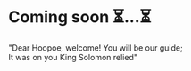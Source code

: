# Coming soon ⏳...⏳
"Dear Hoopoe, welcome! You will be our guide;  
It was on you King Solomon relied" 
